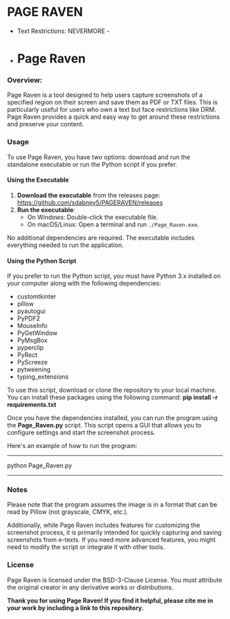 # PAGE RAVEN
- Text Restrictions: NEVERMORE -

- # Page Raven
### Overview:
Page Raven is a tool designed to help users capture screenshots of a specified region on their screen and save them as PDF or TXT files. This is particularly useful for users who own a text but face restrictions like DRM. Page Raven provides a quick and easy way to get around these restrictions and preserve your content.

### Usage
To use Page Raven, you have two options: download and run the standalone executable or run the Python script if you prefer.

#### Using the Executable 
1. **Download the executable** from the releases page: https://github.com/sdabney5/PAGERAVEN/releases
2. **Run the executable**:
   - On Windows: Double-click the executable file.
   - On macOS/Linux: Open a terminal and run `./Page_Raven.exe`.

No additional dependencies are required. The executable includes everything needed to run the application.

#### Using the Python Script
If you prefer to run the Python script, you must have Python 3.x installed on your computer along with the following dependencies:  
- customtkinter
- pillow
- pyautogui
- PyPDF2
- MouseInfo
- PyGetWindow
- PyMsgBox
- pyperclip
- PyRect
- PyScreeze
- pytweening
- typing_extensions

To use this script, download or clone the repository to your local machine.
You can install these packages using the following command:
   **pip install -r requirements.txt**
	
Once you have the dependencies installed, you can run the program using the **Page_Raven.py** script. This script opens a GUI that allows you to configure settings and start the screenshot process.

Here's an example of how to run the program:  
_______________________________________________________________________________
python Page_Raven.py
_______________________________________________________________________________

### Notes
Please note that the program assumes the image is in a format that can be read by Pillow (not grayscale, CMYK, etc.).

Additionally, while Page Raven includes features for customizing the screenshot process, it is primarily intended for quickly capturing and saving screenshots from e-texts. If you need more advanced features, you might need to modify the script or integrate it with other tools.

### License
Page Raven is licensed under the BSD-3-Clause License. You must attribute the original creator in any derivative works or distributions.

**Thank you for using Page Raven! If you find it helpful, please cite me in your work by including a link to this repository.**

